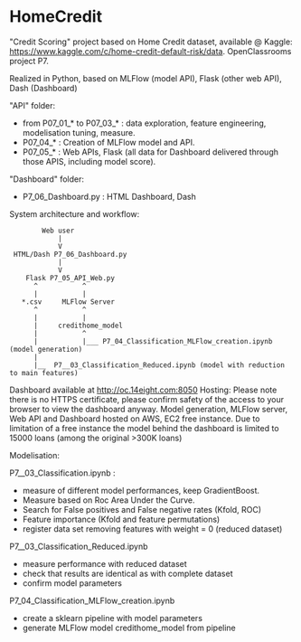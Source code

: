 # HomeCredit

"Credit Scoring" project based on Home Credit dataset, available @ Kaggle: https://www.kaggle.com/c/home-credit-default-risk/data. OpenClassrooms project P7.

Realized in Python, based on MLFlow (model API), Flask (other web API), Dash (Dashboard)

"API" folder:
 - from P07_01_* to P07_03_* : data exploration, feature engineering, modelisation tuning, measure.
 - P07_04_* : Creation of MLFlow model and API.
 - P07_05_* : Web APIs, Flask (all data for Dashboard delivered through those APIS, including model score).

"Dashboard" folder:
 - P7_06_Dashboard.py : HTML Dashboard, Dash

System architecture and workflow:

            Web user
                |
                V
     HTML/Dash P7_06_Dashboard.py
                |
                V
        Flask P7_05_API_Web.py
          ^           ^
          |           |
       *.csv     MLFlow Server
          ^           ^
          |           |
          |     credithome_model
          |           ^
          |           |___ P7_04_Classification_MLFlow_creation.ipynb (model generation)
          |
          |__  P7__03_Classification_Reduced.ipynb (model with reduction to main features)
          
          
Dashboard available at http://oc.14eight.com:8050
Hosting:
Please note there is no HTTPS certificate, please confirm safety of the access to your browser to view the dashboard anyway.
Model generation, MLFlow server, Web API and Dashboard hosted on AWS, EC2 free instance.
Due to limitation of a free instance the model behind the dashboard is limited to 15000 loans (among the original >300K loans)

Modelisation:

P7__03_Classification.ipynb :
 - measure of different model performances, keep GradientBoost.
 - Measure based on Roc Area Under the Curve.
 - Search for False positives and False negative rates (Kfold, ROC)
 - Feature importance (Kfold and feature permutations)
 - register data set removing features with weight = 0 (reduced dataset)

P7__03_Classification_Reduced.ipynb
 - measure performance with reduced dataset
 - check that results are identical as with complete dataset
 - confirm model parameters

P7_04_Classification_MLFlow_creation.ipynb
 - create a sklearn pipeline with model parameters
 - generate MLFlow model credithome_model from pipeline
